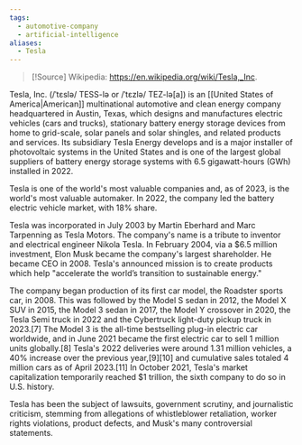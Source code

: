 ```yaml
---
tags:
  - automotive-company
  - artificial-intelligence
aliases:
  - Tesla
---
```

>[!Source]
>Wikipedia: https://en.wikipedia.org/wiki/Tesla,_Inc.

Tesla, Inc. (/ˈtɛslə/ TESS-lə or /ˈtɛzlə/ TEZ-lə[a]) is an [[United States of America|American]] multinational automotive and clean energy company headquartered in Austin, Texas, which designs and manufactures electric vehicles (cars and trucks), stationary battery energy storage devices from home to grid-scale, solar panels and solar shingles, and related products and services. Its subsidiary Tesla Energy develops and is a major installer of photovoltaic systems in the United States and is one of the largest global suppliers of battery energy storage systems with 6.5 gigawatt-hours (GWh) installed in 2022.

Tesla is one of the world's most valuable companies and, as of 2023, is the world's most valuable automaker. In 2022, the company led the battery electric vehicle market, with 18% share.

Tesla was incorporated in July 2003 by Martin Eberhard and Marc Tarpenning as Tesla Motors. The company's name is a tribute to inventor and electrical engineer Nikola Tesla. In February 2004, via a $6.5 million investment, Elon Musk became the company's largest shareholder. He became CEO in 2008. Tesla's announced mission is to create products which help "accelerate the world’s transition to sustainable energy."

The company began production of its first car model, the Roadster sports car, in 2008. This was followed by the Model S sedan in 2012, the Model X SUV in 2015, the Model 3 sedan in 2017, the Model Y crossover in 2020, the Tesla Semi truck in 2022 and the Cybertruck light-duty pickup truck in 2023.[7] The Model 3 is the all-time bestselling plug-in electric car worldwide, and in June 2021 became the first electric car to sell 1 million units globally.[8] Tesla's 2022 deliveries were around 1.31 million vehicles, a 40% increase over the previous year,[9][10] and cumulative sales totaled 4 million cars as of April 2023.[11] In October 2021, Tesla's market capitalization temporarily reached $1 trillion, the sixth company to do so in U.S. history.

Tesla has been the subject of lawsuits, government scrutiny, and journalistic criticism, stemming from allegations of whistleblower retaliation, worker rights violations, product defects, and Musk's many controversial statements. 